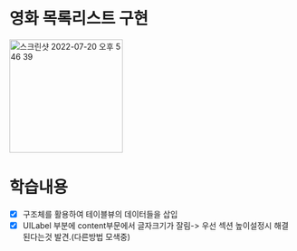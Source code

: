 
# 영화 목록리스트 구현 

<img width="200" alt="스크린샷 2022-07-20 오후 5 46 39" src="https://user-images.githubusercontent.com/55547933/179940637-c0542fa9-d511-4752-848b-753923e5473a.png">

# 학습내용
- [x] 구조체를 활용하여 테이블뷰의 데이터들을 삽입
- [x] UILabel 부분에 content부문에서 글자크기가 잘림-> 우선 섹션 높이설정시 해결된다는것 발견.(다른방법 모색중)
